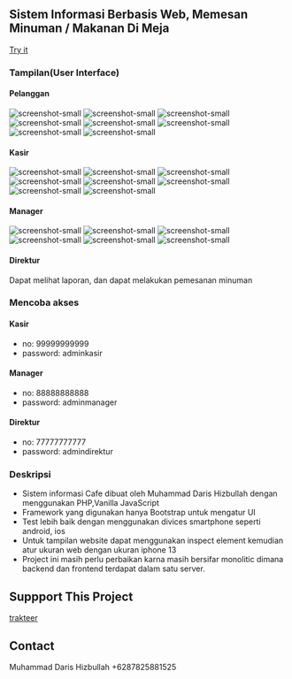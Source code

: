 ## Sistem Informasi Berbasis Web, Memesan Minuman / Makanan Di Meja
[Try it](https://demo.susumurniindonesia.com/index.php)
### Tampilan(User Interface)
#### Pelanggan
![screenshot-small](https://pbs.twimg.com/media/Fx6Nv5daEAs_I18?format=png&name=small)
![screenshot-small](https://pbs.twimg.com/media/Fx6OmZ2aMAAQvaJ?format=png&name=small)
![screenshot-small](https://pbs.twimg.com/media/Fx6O5NHaQAEou5W?format=png&name=small)
![screenshot-small](https://pbs.twimg.com/media/Fx6PQqaakAUKzfl?format=png&name=small)
![screenshot-small](https://pbs.twimg.com/media/Fx6PjHfacAAtPy5?format=png&name=small)
![screenshot-small](https://pbs.twimg.com/media/Fx6PzI1aYAArcZZ?format=png&name=small)
![screenshot-small](https://pbs.twimg.com/media/Fx6Kti1aUAAGB8L?format=png&name=small)
![screenshot-small](https://pbs.twimg.com/media/Fx6LB3AaUAEm7vo?format=png&name=small)
#### Kasir
![screenshot-small](https://pbs.twimg.com/media/Fx6RS79aIAE1jbo?format=png&name=small)
![screenshot-small](https://pbs.twimg.com/media/Fx6RtvuaMAIeXxr?format=png&name=small)
![screenshot-small](https://pbs.twimg.com/media/Fx6SI_EaIAA8xrC?format=png&name=small)
![screenshot-small](https://pbs.twimg.com/media/Fx6SjstaEAEBZoj?format=png&name=small)
![screenshot-small](https://pbs.twimg.com/media/Fx6TBvzaQAAIb2E?format=png&name=small)
![screenshot-small](https://pbs.twimg.com/media/Fx6TcktaUAAYzn3?format=png&name=small)
![screenshot-small](https://pbs.twimg.com/media/Fx6T8JHaQAANDVD?format=png&name=small)
![screenshot-small](https://pbs.twimg.com/media/Fx6UM0haQAA_CWm?format=png&name=small)
#### Manager
![screenshot-small](https://pbs.twimg.com/media/Fx6UpMUaUAEtMmw?format=png&name=small)
![screenshot-small](https://pbs.twimg.com/media/Fx6VFWUaMAYp2_g?format=png&name=small)
![screenshot-small](https://pbs.twimg.com/media/Fx6VVCCaIAAriCn?format=png&name=small)
![screenshot-small](https://pbs.twimg.com/media/Fx6VjNvaIAEfwNk?format=png&name=small)
![screenshot-small](https://pbs.twimg.com/media/Fx6WjkAaYAEhWZs?format=png&name=small)
![screenshot-small](https://pbs.twimg.com/media/Fx6W9z6acAAljoZ?format=png&name=small)
#### Direktur
Dapat melihat laporan, dan dapat melakukan pemesanan minuman
### Mencoba akses
#### Kasir
* no: 99999999999
* password: adminkasir
#### Manager
* no: 88888888888
* password: adminmanager
#### Direktur
* no: 77777777777
* password: admindirektur
### Deskripsi
* Sistem informasi Cafe dibuat oleh Muhammad Daris Hizbullah dengan menggunakan PHP,Vanilla JavaScript
* Framework yang digunakan hanya Bootstrap untuk mengatur UI
* Test lebih baik dengan menggunakan divices smartphone seperti android, ios
* Untuk tampilan website dapat menggunakan inspect element kemudian atur ukuran web dengan ukuran iphone 13
* Project ini masih perlu perbaikan karna masih bersifar monolitic dimana backend dan frontend terdapat dalam satu server.
## Suppport This Project
[trakteer](https://trakteer.id/mdarish/tip?quantity=1)
## Contact
Muhammad Daris Hizbullah
+6287825881525
